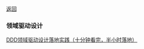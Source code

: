[返回](/server)

### 领域驱动设计

[DDD领域驱动设计落地实践（十分钟看完，半小时落地）](https://www.cnblogs.com/dennyzhangdd/p/14376904.html)